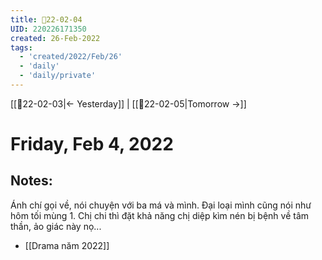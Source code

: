 ```yaml
---
title: 📝22-02-04
UID: 220226171350
created: 26-Feb-2022
tags:
  - 'created/2022/Feb/26'
  - 'daily'
  - 'daily/private'
---
```

[[📝22-02-03|<- Yesterday]] | [[📝22-02-05|Tomorrow ->]]
# Friday, Feb 4, 2022

## Notes:
Ánh chí gọi về, nói chuyện với ba má và mình. Đại loại mình cũng nói như hôm tối mùng 1. Chị chi thì đặt khả năng chị diệp kìm nén bị bệnh về tâm thần, ảo giác này nọ...

- [[Drama năm 2022]]